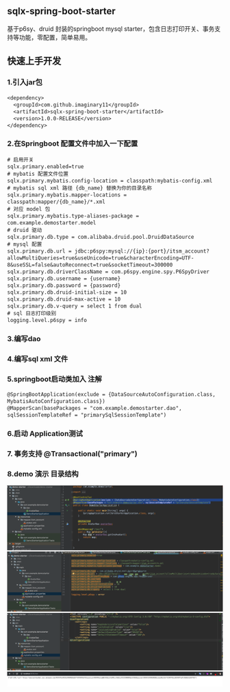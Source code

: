 ## sqlx-spring-boot-starter
基于p6sy、druid 封装的springboot mysql starter，包含日志打印开关、事务支持等功能，零配置，简单易用。


## 快速上手开发
### 1.引入jar包

    <dependency>
      <groupId>com.github.imaginary11</groupId>
      <artifactId>sqlx-spring-boot-starter</artifactId>
      <version>1.0.0-RELEASE</version>
    </dependency>

### 2.在Springboot 配置文件中加入一下配置
    # 启用开关
    sqlx.primary.enabled=true 
    # mybatis 配置文件位置
    sqlx.primary.mybatis.config-location = classpath:mybatis-config.xml 
    # mybatis sql xml 路径 {db_name} 替换为你的目录名称
    sqlx.primary.mybatis.mapper-locations = classpath:mapper/{db_name}/*.xml
    # 对应 model 包
    sqlx.primary.mybatis.type-aliases-package = com.example.demostarter.model
    # druid 驱动
    sqlx.primary.db.type = com.alibaba.druid.pool.DruidDataSource
    # mysql 配置
    sqlx.primary.db.url = jdbc:p6spy:mysql://{ip}:{port}/itsm_account?allowMultiQueries=true&useUnicode=true&characterEncoding=UTF-8&useSSL=false&autoReconnect=true&socketTimeout=300000
    sqlx.primary.db.driverClassName = com.p6spy.engine.spy.P6SpyDriver
    sqlx.primary.db.username = {username}
    sqlx.primary.db.password = {password}
    sqlx.primary.db.druid-initial-size = 10
    sqlx.primary.db.druid-max-active = 10
    sqlx.primary.db.v-query = select 1 from dual
    # sql 日志打印级别
    logging.level.p6spy = info

### 3.编写dao

### 4.编写sql xml 文件

### 5.springboot启动类加入 注解 

    @SpringBootApplication(exclude = {DataSourceAutoConfiguration.class, MybatisAutoConfiguration.class})
    @MapperScan(basePackages = "com.example.demostarter.dao", sqlSessionTemplateRef = "primarySqlSessionTemplate")

### 6.启动 Application测试
### 7. 事务支持 @Transactional("primary")
### 8.demo 演示 目录结构
![](https://github.com/Imaginary11/sqlx-spring-boot-starter/blob/master/sqlx.png)
![](https://github.com/Imaginary11/sqlx-spring-boot-starter/blob/master/sqlx-app.png)
![](https://github.com/Imaginary11/sqlx-spring-boot-starter/blob/master/sqlx-mybatis.png)
![](https://github.com/Imaginary11/sqlx-spring-boot-starter/blob/master/test.png)

